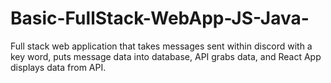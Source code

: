 # Basic-FullStack-WebApp-JS-Java-
Full stack web application that takes messages sent within discord with a key word, puts message data into database, API grabs data, and React App displays data from API. 
